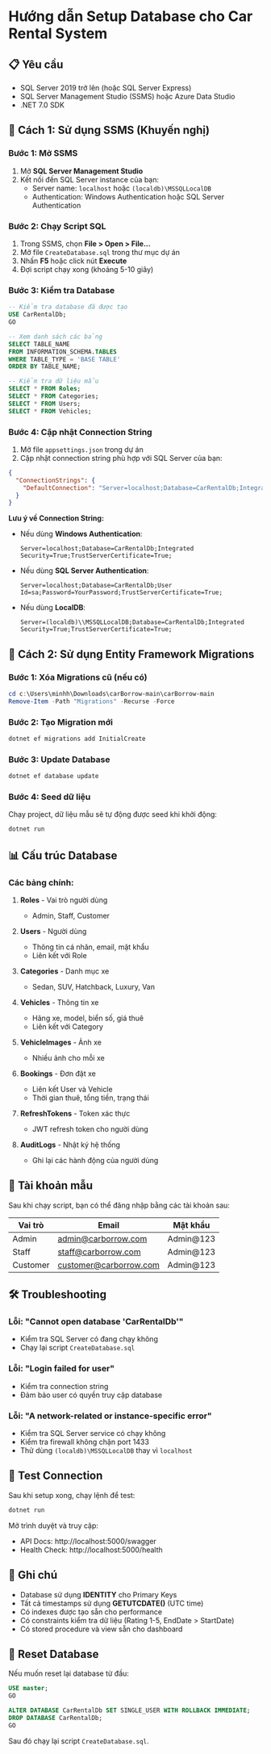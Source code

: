 # Hướng dẫn Setup Database cho Car Rental System

## 📋 Yêu cầu
- SQL Server 2019 trở lên (hoặc SQL Server Express)
- SQL Server Management Studio (SSMS) hoặc Azure Data Studio
- .NET 7.0 SDK

## 🚀 Cách 1: Sử dụng SSMS (Khuyến nghị)

### Bước 1: Mở SSMS
1. Mở **SQL Server Management Studio**
2. Kết nối đến SQL Server instance của bạn:
   - Server name: `localhost` hoặc `(localdb)\MSSQLLocalDB`
   - Authentication: Windows Authentication hoặc SQL Server Authentication

### Bước 2: Chạy Script SQL
1. Trong SSMS, chọn **File > Open > File...**
2. Mở file `CreateDatabase.sql` trong thư mục dự án
3. Nhấn **F5** hoặc click nút **Execute**
4. Đợi script chạy xong (khoảng 5-10 giây)

### Bước 3: Kiểm tra Database
```sql
-- Kiểm tra database đã được tạo
USE CarRentalDb;
GO

-- Xem danh sách các bảng
SELECT TABLE_NAME 
FROM INFORMATION_SCHEMA.TABLES 
WHERE TABLE_TYPE = 'BASE TABLE'
ORDER BY TABLE_NAME;

-- Kiểm tra dữ liệu mẫu
SELECT * FROM Roles;
SELECT * FROM Categories;
SELECT * FROM Users;
SELECT * FROM Vehicles;
```

### Bước 4: Cập nhật Connection String
1. Mở file `appsettings.json` trong dự án
2. Cập nhật connection string phù hợp với SQL Server của bạn:

```json
{
  "ConnectionStrings": {
    "DefaultConnection": "Server=localhost;Database=CarRentalDb;Integrated Security=True;TrustServerCertificate=True;"
  }
}
```

**Lưu ý về Connection String:**
- Nếu dùng **Windows Authentication**: 
  ```
  Server=localhost;Database=CarRentalDb;Integrated Security=True;TrustServerCertificate=True;
  ```
- Nếu dùng **SQL Server Authentication**:
  ```
  Server=localhost;Database=CarRentalDb;User Id=sa;Password=YourPassword;TrustServerCertificate=True;
  ```
- Nếu dùng **LocalDB**:
  ```
  Server=(localdb)\\MSSQLLocalDB;Database=CarRentalDb;Integrated Security=True;TrustServerCertificate=True;
  ```

## 🔄 Cách 2: Sử dụng Entity Framework Migrations

### Bước 1: Xóa Migrations cũ (nếu có)
```powershell
cd c:\Users\minhh\Downloads\carBorrow-main\carBorrow-main
Remove-Item -Path "Migrations" -Recurse -Force
```

### Bước 2: Tạo Migration mới
```powershell
dotnet ef migrations add InitialCreate
```

### Bước 3: Update Database
```powershell
dotnet ef database update
```

### Bước 4: Seed dữ liệu
Chạy project, dữ liệu mẫu sẽ tự động được seed khi khởi động:
```powershell
dotnet run
```

## 📊 Cấu trúc Database

### Các bảng chính:

1. **Roles** - Vai trò người dùng
   - Admin, Staff, Customer

2. **Users** - Người dùng
   - Thông tin cá nhân, email, mật khẩu
   - Liên kết với Role

3. **Categories** - Danh mục xe
   - Sedan, SUV, Hatchback, Luxury, Van

4. **Vehicles** - Thông tin xe
   - Hãng xe, model, biển số, giá thuê
   - Liên kết với Category

5. **VehicleImages** - Ảnh xe
   - Nhiều ảnh cho mỗi xe

6. **Bookings** - Đơn đặt xe
   - Liên kết User và Vehicle
   - Thời gian thuê, tổng tiền, trạng thái

7. **RefreshTokens** - Token xác thực
   - JWT refresh token cho người dùng

8. **AuditLogs** - Nhật ký hệ thống
   - Ghi lại các hành động của người dùng

## 🔐 Tài khoản mẫu

Sau khi chạy script, bạn có thể đăng nhập bằng các tài khoản sau:

| Vai trò | Email | Mật khẩu |
|---------|-------|----------|
| Admin | admin@carborrow.com | Admin@123 |
| Staff | staff@carborrow.com | Admin@123 |
| Customer | customer@carborrow.com | Admin@123 |

## 🛠️ Troubleshooting

### Lỗi: "Cannot open database 'CarRentalDb'"
- Kiểm tra SQL Server có đang chạy không
- Chạy lại script `CreateDatabase.sql`

### Lỗi: "Login failed for user"
- Kiểm tra connection string
- Đảm bảo user có quyền truy cập database

### Lỗi: "A network-related or instance-specific error"
- Kiểm tra SQL Server service có chạy không
- Kiểm tra firewall không chặn port 1433
- Thử dùng `(localdb)\MSSQLLocalDB` thay vì `localhost`

## 🧪 Test Connection

Sau khi setup xong, chạy lệnh để test:

```powershell
dotnet run
```

Mở trình duyệt và truy cập:
- API Docs: http://localhost:5000/swagger
- Health Check: http://localhost:5000/health

## 📝 Ghi chú

- Database sử dụng **IDENTITY** cho Primary Keys
- Tất cả timestamps sử dụng **GETUTCDATE()** (UTC time)
- Có indexes được tạo sẵn cho performance
- Có constraints kiểm tra dữ liệu (Rating 1-5, EndDate > StartDate)
- Có stored procedure và view sẵn cho dashboard

## 🔄 Reset Database

Nếu muốn reset lại database từ đầu:

```sql
USE master;
GO

ALTER DATABASE CarRentalDb SET SINGLE_USER WITH ROLLBACK IMMEDIATE;
DROP DATABASE CarRentalDb;
GO
```

Sau đó chạy lại script `CreateDatabase.sql`.
